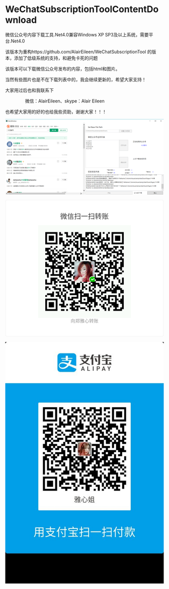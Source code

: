 # WeChatSubscriptionToolContentDownload
微信公众号内容下载工具.Net4.0兼容Windows XP SP3及以上系统，需要平台.Net4.0

该版本为重构https://github.com/AlairEileen/WeChatSubscriptionTool 的版本，添加了低级系统的支持，和避免卡死的问题

该版本可以下载微信公众号发布的内容，包括html和图片。

当然有些图片也是不在下载列表中的，我会继续更新的，希望大家支持！

大家用过后也和我联系下

                  微信：AlairEileen、skype：Alair Eileen

也希望大家用的好的也给我些资助，谢谢大家！！！

![image](https://github.com/AlairEileen/WeChatSubscriptionTool/blob/master/Resources/Resources/AppTheme1.png)

![image](https://github.com/AlairEileen/AlairSpace/blob/master/Resources/WeChatCode.jpg)

![image](https://github.com/AlairEileen/AlairSpace/blob/master/Resources/AlipayCode.jpg)

